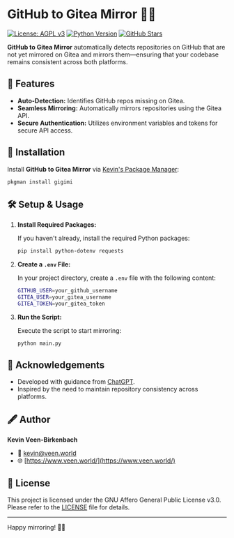 # GitHub to Gitea Mirror 🚀🔄
[![License: AGPL v3](https://img.shields.io/badge/License-AGPL%20v3-blue.svg)](./LICENSE) [![Python Version](https://img.shields.io/badge/Python-3.x-blue.svg)](https://www.python.org/) [![GitHub Stars](https://img.shields.io/github/stars/kevinveenbirkenbach/github-to-gitea-mirror)](https://github.com/kevinveenbirkenbach/github-to-gitea-mirror/stargazers)

**GitHub to Gitea Mirror** automatically detects repositories on GitHub that are not yet mirrored on Gitea and mirrors them—ensuring that your codebase remains consistent across both platforms.

## 🔧 Features

- **Auto-Detection:** Identifies GitHub repos missing on Gitea.
- **Seamless Mirroring:** Automatically mirrors repositories using the Gitea API.
- **Secure Authentication:** Utilizes environment variables and tokens for secure API access.

## 🚀 Installation

Install **GitHub to Gitea Mirror** via [Kevin's Package Manager](https://github.com/kevinveenbirkenbach/package-manager):

```bash
pkgman install gigimi
```

## 🛠️ Setup & Usage

1. **Install Required Packages:**

   If you haven't already, install the required Python packages:

   ```bash
   pip install python-dotenv requests
   ```

2. **Create a `.env` File:**

   In your project directory, create a `.env` file with the following content:

   ```bash
   GITHUB_USER=your_github_username
   GITEA_USER=your_gitea_username
   GITEA_TOKEN=your_gitea_token
   ```

3. **Run the Script:**

   Execute the script to start mirroring:

   ```bash
   python main.py
   ```

## 🙌 Acknowledgements

- Developed with guidance from [ChatGPT](https://chat.openai.com/).  
- Inspired by the need to maintain repository consistency across platforms.

## 🖋️ Author

**Kevin Veen-Birkenbach**  
- 📧 [kevin@veen.world](mailto:kevin@veen.world)  
- 🌐 [https://www.veen.world/](https://www.veen.world/)

## 📜 License

This project is licensed under the GNU Affero General Public License v3.0. Please refer to the [LICENSE](./LICENSE) file for details.

---

Happy mirroring! 🎉🔄
